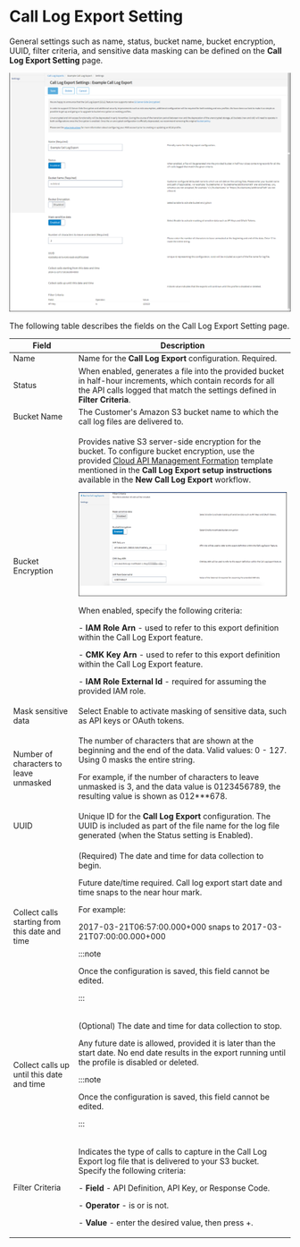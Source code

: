 ﻿---
sidebar_position: 2
---

# Call Log Export Setting

<head>
  <meta name="guidename" content="API Management"/>
  <meta name="context" content="GUID-d1a70134-4990-483d-8f49-214482d00711"/>
</head>


General settings such as name, status, bucket name, bucket encryption, UUID, filter criteria, and sensitive data masking can be defined on the **Call Log Export Setting** page.

![](../../Images/ecle-oct2020.png)

The following table describes the fields on the Call Log Export Setting page. 

|**Field** |**Description** |
| ---- | ---- |
|Name|Name for the **Call Log Export** configuration. Required. |
|Status|When enabled, generates a file into the provided bucket in half-hour increments, which contain records for all the API calls logged that match the settings defined in **Filter Criteria**. |
|Bucket Name|The Customer's Amazon S3 bucket name to which the call log files are delivered to. |
|Bucket Encryption|<p>Provides native S3 server-side encryption for the bucket. To configure bucket encryption, use the provided [Cloud API Management Formation](https://developer.mashery.com/files/ECLE_customer_resources.yaml) template mentioned in the **Call Log Export setup instructions** available in the **New Call Log Export** workflow. </p><p>![](../../Images/ecle-bucketencryptenabled.png)</p><p>When enabled, specify the following criteria: </p><p>- **IAM Role Arn** - used to refer to this export definition within the Call Log Export feature. </p><p>- **CMK Key Arn** - used to refer to this export definition within the Call Log Export feature. </p><p>- **IAM Role External Id** - required for assuming the provided IAM role. </p>|
|Mask sensitive data|Select Enable to activate masking of sensitive data, such as API keys or OAuth tokens. |
|Number of characters to leave unmasked |<p>The number of characters that are shown at the beginning and the end of the data. Valid values: 0 - 127. Using 0 masks the entire string. </p><p>For example, if the number of characters to leave unmasked is 3, and the data value is 0123456789, the resulting value is shown as 012\*\*\*678. </p>|
|UUID|Unique ID for the **Call Log Export** configuration. The UUID is included as part of the file name for the log file generated (when the Status setting is Enabled). |
|Collect calls starting from this date and time|<p>(Required) The date and time for data collection to begin. </p><p>Future date/time required. Call log export start date and time snaps to the near hour mark. </p><p>For example: </p><p>2017-03-21T06:57:00.000+000 snaps to 2017-03-21T07:00:00.000+000</p><p>:::note</p><p>Once the configuration is saved, this field cannot be edited.</p><p>::: </p>|
|Collect calls up until this date and time|<p>(Optional) The date and time for data collection to stop. </p><p>Any future date is allowed, provided it is later than the start date. No end date results in the export running until the profile is disabled or deleted. </p><p>:::note</p><p>Once the configuration is saved, this field cannot be edited.</p><p>::: </p>|
|Filter Criteria|<p>Indicates the type of calls to capture in the Call Log Export log file that is delivered to your S3 bucket. Specify the following criteria: </p><p>- **Field** - API Definition, API Key, or Response Code. </p><p>- **Operator** - is or is not. </p><p>- **Value** - enter the desired value, then press +. </p>|

